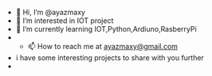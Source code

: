 - 👋 Hi, I’m @ayazmaxy
- 👀 I’m interested in IOT project
- 🌱 I’m currently learning IOT,Python,Ardiuno,RasberryPi
- - 📫 How to reach me at ayazmaxy@gmail.com
- i have some interesting projects to share with you further
- 

<!---
ayazmaxy/ayazmaxy is a ✨ special ✨ repository because its `README.md` (this file) appears on your GitHub profile.
You can click the Preview link to take a look at your changes.
--->
